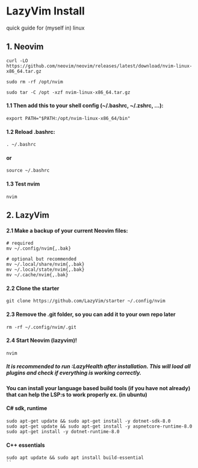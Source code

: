 # LazyVim Install
quick guide for (myself in) linux

## 1. Neovim
```
curl -LO https://github.com/neovim/neovim/releases/latest/download/nvim-linux-x86_64.tar.gz
```
```
sudo rm -rf /opt/nvim
```
```
sudo tar -C /opt -xzf nvim-linux-x86_64.tar.gz
```
#### 1.1 Then add this to your shell config (~/.bashrc, ~/.zshrc, ...):
```
export PATH="$PATH:/opt/nvim-linux-x86_64/bin"
```
#### 1.2 Reload .bashrc:
```
. ~/.bashrc
```
#### or
```
source ~/.bashrc
```
#### 1.3 Test nvim
```
nvim
```
## 2. LazyVim

#### 2.1 Make a backup of your current Neovim files:
```
# required
mv ~/.config/nvim{,.bak}

# optional but recommended
mv ~/.local/share/nvim{,.bak}
mv ~/.local/state/nvim{,.bak}
mv ~/.cache/nvim{,.bak}
```
#### 2.2 Clone the starter
```
git clone https://github.com/LazyVim/starter ~/.config/nvim
```

#### 2.3 Remove the .git folder, so you can add it to your own repo later
```
rm -rf ~/.config/nvim/.git
```
#### 2.4 Start Neovim (lazyvim)!

```
nvim
```

##### It is recommended to run :LazyHealth after installation. This will load all plugins and check if everything is working correctly.

#### You can install your language based build tools (if you have not already) that can help the LSP:s to work properly ex. (in ubuntu)

#### C# sdk, runtime
```
sudo apt-get update && sudo apt-get install -y dotnet-sdk-8.0
sudo apt-get update && sudo apt-get install -y aspnetcore-runtime-8.0
sudo apt-get install -y dotnet-runtime-8.0
```
#### C++ essentials
```
sudo apt update && sudo apt install build-essential
``
